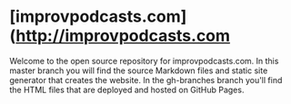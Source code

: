 # [improvpodcasts.com](http://improvpodcasts.com

Welcome to the open source repository for improvpodcasts.com. In this master branch you will find
the source Markdown files and static site generator that creates the website. In the gh-branches
branch you'll find the HTML files that are deployed and hosted on GitHub Pages. 

